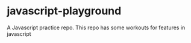 # javascript-playground
 A Javascript practice repo. This repo has some workouts for features in javascript
